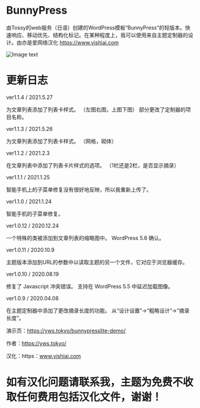 # BunnyPress
由Tossy的web服务（日语）创建的WordPress模板“BunnyPress”的轻版本。快速响应、移动优先、结构化标记。在某种程度上，我可以使用来自主题定制器的设计。由亦是爱网络汉化 https://www.yishiai.com

![Image text](https://github.com/yishiai/BunnyPress/blob/master/screenshot.png?raw=true )
# 更新日志

ver1.1.4 / 2021.5.27

为文章列表添加了列表卡样式。
（左图右图，上图下图）
部分更改了定制器的项目名称。

ver1.1.3 / 2021.5.26

为文章列表添加了列表卡样式。
（网格，砌体）

ver1.1.2 / 2021.2.3

在文章列表中添加了列表卡片样式的选项。
（1栏还是2栏，是否显示摘录）

ver1.1.1 / 2021.1.25

智能手机上的子菜单修复没有很好地反映，所以我重新上传了。

ver1.1.0 / 2021.1.24

智能手机的子菜单修复。

ver1.0.12 / 2020.12.24

一个特殊的类被添加到文章列表的缩略图中。
WordPress 5.6 确认。

ver1.0.11 / 2020.10.9

主题版本添加到URL的参数中以读取主题的另一个文件，它对应于浏览器缓存。

ver1.0.10 / 2020.08.19

修复了 Javascript 冲突错误。
支持在 WordPress 5.5 中延迟加载图像。

ver1.0.9 / 2020.04.08

在主题定制器中添加了更改摘录长度的功能。
从“设计设置”->“粗略设计”->“摘录长度”。


演示页：https://yws.tokyo/bunnypresslite-demo/

作者：https://yws.tokyo/

汉化：https：www.yishiai.com


# 如有汉化问题请联系我，主题为免费不收取任何费用包括汉化文件，谢谢！



